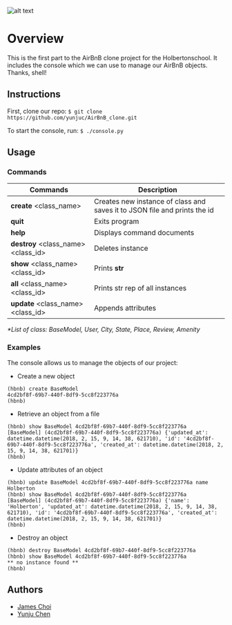![alt text](https://news4c.com/wp-content/uploads/2017/11/Airbnb-Update.png)

# Overview

This is the first part to the AirBnB clone project for the Holbertonschool.
It includes the console which we can use to manage our AirBnB objects. Thanks, shell!

## Instructions

First, clone our repo:
`$ git clone https://github.com/yunjuc/AirBnB_clone.git`

To start the console, run:
`$ ./console.py`

## Usage

### Commands

Commands | Description 
---------|-------------
**create** <class_name>| Creates new instance of class and saves it to JSON file and prints the id 
**quit**| Exits program
**help**| Displays command documents
**destroy** <class_name> <class_id>| Deletes instance
**show** <class_name> <class_id> | Prints __str__
**all** <class_name> <class_id> | Prints str rep of all instances
**update** <class_name> <class_id> <key> <value> | Appends attributes

_*List of class: BaseModel, User, City, State, Place, Review, Amenity_

### Examples

The console allows us to manage the objects of our project:
* Create a new object
```
(hbnb) create BaseModel
4cd2bf8f-69b7-440f-8df9-5cc8f223776a
(hbnb)
```
* Retrieve an object from a file
```
(hbnb) show BaseModel 4cd2bf8f-69b7-440f-8df9-5cc8f223776a
[BaseModel] (4cd2bf8f-69b7-440f-8df9-5cc8f223776a) {'updated_at': datetime.datetime(2018, 2, 15, 9, 14, 38, 621710), 'id': '4cd2bf8f-69b7-440f-8df9-5cc8f223776a', 'created_at': datetime.datetime(2018, 2, 15, 9, 14, 38, 621701)}
(hbnb)
```
* Update attributes of an object
```
(hbnb) update BaseModel 4cd2bf8f-69b7-440f-8df9-5cc8f223776a name Holberton
(hbnb) show BaseModel 4cd2bf8f-69b7-440f-8df9-5cc8f223776a
[BaseModel] (4cd2bf8f-69b7-440f-8df9-5cc8f223776a) {'name': 'Holberton', 'updated_at': datetime.datetime(2018, 2, 15, 9, 14, 38, 621710), 'id': '4cd2bf8f-69b7-440f-8df9-5cc8f223776a', 'created_at': datetime.datetime(2018, 2, 15, 9, 14, 38, 621701)}
(hbnb)
```
* Destroy an object
```
(hbnb) destroy BaseModel 4cd2bf8f-69b7-440f-8df9-5cc8f223776a
(hbnb) show BaseModel 4cd2bf8f-69b7-440f-8df9-5cc8f223776a
** no instance found **
(hbnb)
```

## Authors 
* [James Choi](https://github.com/imperfectskillz)  
* [Yunju Chen](https:/.github.com/yunjuc)
